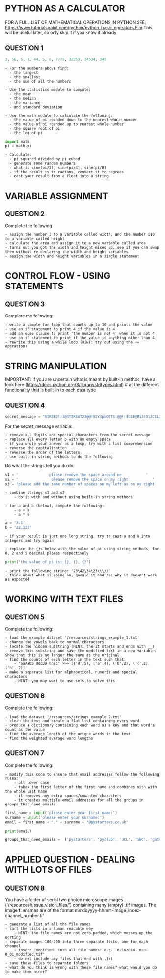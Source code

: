 PYTHON AS A CALCULATOR
=======================

FOR A FULL LIST OF MATHEMATICAL OPERATIONS IN PYTHON SEE: https://www.tutorialspoint.com/python/python_basic_operators.htm
This will be useful later, so only skip it if you know it already

QUESTION 1
----------
 ```python
 3, 56, 6, 3, 44, 5, 6, 7775, 32353, 34534, 345
 ```
 
    - For the numbers above find:
      - the largest
      - the smallest
      - the sum of all the numbers
     
    - Use the statistics module to compute:
      - the mean
      - the median
      - the variance
      - and standard deviation

    - Use the math module to calculate the following:
      - the value of pi rounded down to the nearest whole number
      - the value of pi rounded up to nearest whole number
      - the square root of pi
      - the log of pi


```python 
import math 
pi = math.pi
```


    - Calculate: 
      - pi squared divided by pi cubed
      - generate some random numbers
      - what is sine(pi/2), sine(pi/4), sine(pi/8)
      - if the result is in radians, convert it to degrees
      - cast your result from a float into a string


VARIABLE ASSIGNMENT
===================

QUESTION 2
----------

Complete the following

    - assign the number 3 to a variable called width, and the number 110 to a variable called height
    - calculate the area and assign it to a new variable called area
    - turns out you got the width and height mixed up, see if you can swap them without re-declaring the width and height variables
    - assign the width and height variables in a single statement



CONTROL FLOW - USING STATEMENTS
===============================

QUESTION 3
----------

Complete the following:

    - write a simple for loop that counts up to 10 and prints the value
    - use an if statement to print 4 if the value is 4
    - add an else clause to print 'the number is not 4' when it is not 4
    - use an if statement to print if the value is anything other than 4
    - rewrite this using a while loop (HINT: try out using the += operation)



STRING MANIPULATION
===================

IMPORTANT: if you are uncertain what is meant by built-in method, have a look here (https://docs.python.org/3/library/stdtypes.html) # at the different functionality that is built-in to each data type


QUESTION 4
----------

```python
secret_message = 'S1R3E2!!3@4T2R3AT23@@!S2Y3pbO1T3!@@!!4b1E@M134O13C1L3@@Ew41@23!!'
```

For the secret_message variable:

    - remove all digits and special characters from the secret message
    - replace all every letter b with an empty space 
    - if you wrote your answer as a loop, try with a list comprehension
    - reverse the capitalisation
    - reverse the order of the letters
    - use built in string methods to do the following

Do what the strings tell you do do:
```python
s1 = '              please remove the space around me           '
s2 = '               please remove the space on my right           '
s3 = 'please add the same number of spaces on my left as on my right             '
```
    - combine strings s1 and s2
        - do it with and without using built-in string methods
    
    - for a and b (below), compute the following:
        - a + b
        - a * b
```python
a = '3.1' 
b = '22.323'    
```
    - if your result is just one long string, try to cast a and b into integers and try again

    - replace the {}s below with the value of pi using string methods, for 0, 2 and 5 decimal places respectively
```python
print('the value of pi is: {}, {}, {}')
```
    - print the following string: '23\42\34\23\\\//'
    - think about what is going on, google it and see why it doesn't work as expected


WORKING WITH TEXT FILES
=======================
QUESTION 5
----------    

Complete the following:

    - load the example dataset '/resources/strings_example_1.txt'
    - change the vowels back to normal characters
    - locate the hidden substring (HINT: the it starts and ends with __)
    - remove this substring and save the modified text in a new variable. Show that this is no longer the same as the original
    - find the counts of each letter in the text such that:
        - 'aaAabb dddDD hhcc' >>> [('d',5), ('a',4), ('b',2), ('c',2), ('h', 2)]
    - make a separate list for alphabetical, numeric and special characters
        - HINT: you may want to use sets to solve this


QUESTION 6
----------

Complete the following:

    - load the dataset '/resources/strings_example_2.txt'
    - clean the text and create a flat list containing every word    
    - produce a dictionary containing each word as a key and that word's count as the value
    - find the average length of the unique words in the text
    - find the weighted average word lengths


QUESTION 7
----------

Complete the following:

    - modify this code to ensure that email addresses follow the following rules:
        - all lower case
        - takes the first letter of the first name and combines with with the whole last name
        - it removes any extra spaces/unwanted characters
        - it creates multiple email addresses for all the groups in groups_that_need_emails

```python
first_name = input('please enter your first name:')
surname = input('please enter your surname:')
email = first_name + '.' + surname + '@pystarters.co.uk'

print(email)

groups_that_need_emails =  ('pystarters', 'pyclub', 'UCL', 'SWC', 'gatsby')
```

APPLIED QUESTION - DEALING WITH LOTS OF FILES
=============================================

QUESTION 8
----------


You have a folder of serial two photon microscope images ('/resources/tissue_vision_files/') 
containing many (empty) .tif images. The image filenames are of the format mmddyyyy-hhmm-image_index-channel_number.tif

    - generate a list of all the file names
    - sort the lists in a human readable way 
        - HINT: the file names are not zero-padded, which messes up the sorting
    - separate images 100-200 into three separate lists, one for each channel
        - insert 'modified' into all file names: e.g. '02162018-1620-0_01_modified.tif'
        - do not include any files that end with .txt
    - save these files to separate folders
    - what do you think is wrong with these file names? what would you do to make them nicer?


